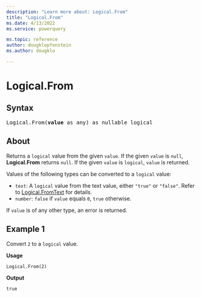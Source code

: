 ```yaml
---
description: "Learn more about: Logical.From"
title: "Logical.From"
ms.date: 4/13/2022
ms.service: powerquery

ms.topic: reference
author: dougklopfenstein
ms.author: dougklo

---
```

# Logical.From

## Syntax

<pre>
Logical.From(<b>value</b> as any) as nullable logical
</pre>

## About

Returns a `logical` value from the given `value`. If the given `value` is `null`, **Logical.From** returns `null`. If the given `value` is `logical`, `value` is returned. 

Values of the following types can be converted to a `logical` value:

* `text`: A `logical` value from the text value, either `"true"` or `"false"`. Refer to [Logical.FromText](/powerquery-m/logical-fromtext) for details.
* `number`: `false` if `value` equals `0`, `true` otherwise.

If `value` is of any other type, an error is returned.

## Example 1

Convert `2` to a `logical` value.

**Usage**

```powerquery-m
Logical.From(2)
```

**Output**

`true`
